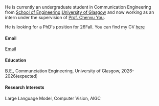 

He is currently an undergraduate student in Communication Engineering from [School of Engineering](https://www.gla.ac.uk/schools/engineering/),[University of Glasgow](https://www.gla.ac.uk) and now working as an intern under the supervision of [Prof. Chenyu You](https://chenyuyou.me/). 

He is looking for a PhD's position for 26Fall. You can find my CV [here](../cv.pdf)

#### Email
[Email](mailto:richarf22@foxmail.com)

#### Education
B.E., Communciation Engineering, University of Glasgow, 2026-2026(expected)

#### Research Interests
Large Language Model, Computer Vision, AIGC

